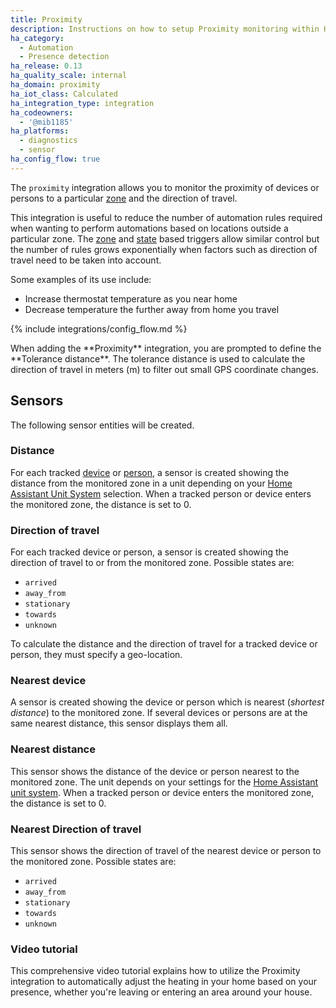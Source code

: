 ```yaml
---
title: Proximity
description: Instructions on how to setup Proximity monitoring within Home Assistant.
ha_category:
  - Automation
  - Presence detection
ha_release: 0.13
ha_quality_scale: internal
ha_domain: proximity
ha_iot_class: Calculated
ha_integration_type: integration
ha_codeowners:
  - '@mib1185'
ha_platforms:
  - diagnostics
  - sensor
ha_config_flow: true
---
```


The `proximity` integration allows you to monitor the proximity of devices or persons to a particular [zone](/integrations/zone/) and the direction of travel.

This integration is useful to reduce the number of automation rules required when wanting to perform automations based on locations outside a particular zone. The [zone](/docs/automation/trigger#zone-trigger) and [state](/docs/automation/trigger#state-trigger) based triggers allow similar control but the number of rules grows exponentially when factors such as direction of travel need to be taken into account.

Some examples of its use include:

- Increase thermostat temperature as you near home
- Decrease temperature the further away from home you travel

{% include integrations/config_flow.md %}

<div class="note">
When adding the **Proximity** integration, you are prompted to define the **Tolerance distance**. The tolerance distance is used to calculate the direction of travel in meters (m) to filter out small GPS coordinate changes.
</div>

## Sensors

The following sensor entities will be created.

### Distance

For each tracked [device](/integrations/device_tracker/) or [person](/integrations/person/), a sensor is created showing the distance from the monitored zone in a unit depending on your [Home Assistant Unit System](/docs/configuration/basic) selection. When a tracked person or device enters the monitored zone, the distance is set to 0.

### Direction of travel

For each tracked device or person, a sensor is created showing the direction of travel to or from the monitored zone. Possible states are:

- `arrived`
- `away_from`
- `stationary`
- `towards`
- `unknown`

<div class="note">
To calculate the distance and the direction of travel for a tracked device or person, they must specify a geo-location.
</div>

### Nearest device

A sensor is created showing the device or person which is nearest (_shortest distance_) to the monitored zone. If several devices or persons are at the same nearest distance, this sensor displays them all.

### Nearest distance

This sensor shows the distance of the device or person nearest to the monitored zone. The unit depends on your settings for the [Home Assistant unit system](/docs/configuration/basic). When a tracked person or device enters the monitored zone, the distance is set to 0.

### Nearest Direction of travel

This sensor shows the direction of travel of the nearest device or person to the monitored zone. Possible states are:

- `arrived`
- `away_from`
- `stationary`
- `towards`
- `unknown`

### Video tutorial

This comprehensive video tutorial explains how to utilize the Proximity integration to automatically adjust the heating in your home based on your presence, whether you're leaving or entering an area around your house.

<lite-youtube videoid="0ojMz1s3Y84" videotitle="Mastering Geofencing in Home Assistant with Proximity and Presence Detection: An Ultimate Guide" posterquality="maxresdefault"></lite-youtube>
